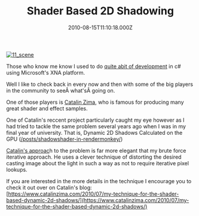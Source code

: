 ﻿---
coverImage: /images/fallback-post-header.png
date: "2010-08-15T11:10:18.000Z"
tags:
  - 2d
  - community
  - hlsl
  - programming
  - shader
  - shadow
  - university
  - xna
title: Shader Based 2D Shadowing
oldUrl: /c/shader-based-2d-shadowing
---

[![](https://www.mikecann.blog/wp-content/uploads/2010/08/11_scene.png "11_scene")](https://www.mikecann.blog/wp-content/uploads/2010/08/11_scene.png)

Those who know me know I used to do [quite abit of development](/posts/?s=xna) in c# using Microsoft's XNA platform.

<!-- more -->

Well I like to check back in every now and then with some of the big players in the community to seeÂ what'sÂ going on.

One of those players is [Catalin Zima](https://www.catalinzima.com/), who is famous for producing many great shader and effect samples.

One of Catalin's reccent project particularly caught my eye however as I had tried to tackle the same problem several years ago when I was in my final year of university. That is, Dynamic 2D Shadows Calculated on the GPU ([/posts/shadowshader-in-rendermonkey/](/posts/shadowshader-in-rendermonkey/))

[Catalin's approac](https://www.catalinzima.com/2010/07/my-technique-for-the-shader-based-dynamic-2d-shadows/)h to the problem is far more elegant that my brute force iterative approach. He uses a clever technique of distorting the desired casting image about the light in such a way as not to require iterative pixel lookups.

If you are interested in the more details in the technique I encourage you to check it out over on Catalin's blog: [https://www.catalinzima.com/2010/07/my-technique-for-the-shader-based-dynamic-2d-shadows/](https://www.catalinzima.com/2010/07/my-technique-for-the-shader-based-dynamic-2d-shadows/)
